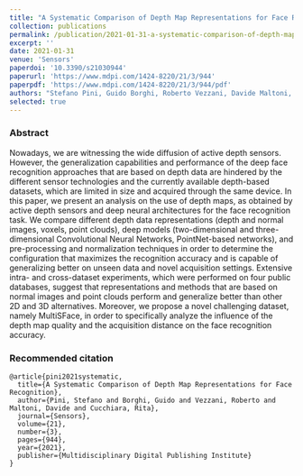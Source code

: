 ```yaml
---
title: "A Systematic Comparison of Depth Map Representations for Face Recognition"
collection: publications
permalink: /publication/2021-01-31-a-systematic-comparison-of-depth-map-representations-for-face-recognition
excerpt: ''
date: 2021-01-31
venue: 'Sensors'
paperdoi: '10.3390/s21030944'
paperurl: 'https://www.mdpi.com/1424-8220/21/3/944'
paperpdf: 'https://www.mdpi.com/1424-8220/21/3/944/pdf'
authors: "Stefano Pini, Guido Borghi, Roberto Vezzani, Davide Maltoni, Rita Cucchiara"
selected: true
---
```

### Abstract
Nowadays, we are witnessing the wide diffusion of active depth sensors. However, the generalization capabilities and 
performance of the deep face recognition approaches that are based on depth data are hindered by the different sensor 
technologies and the currently available depth-based datasets, which are limited in size and acquired through the same 
device. In this paper, we present an analysis on the use of depth maps, as obtained by active depth sensors and deep 
neural architectures for the face recognition task. We compare different depth data representations (depth and normal 
images, voxels, point clouds), deep models (two-dimensional and three-dimensional Convolutional Neural Networks, 
PointNet-based networks), and pre-processing and normalization techniques in order to determine the configuration that 
maximizes the recognition accuracy and is capable of generalizing better on unseen data and novel acquisition settings. 
Extensive intra- and cross-dataset experiments, which were performed on four public databases, suggest that 
representations and methods that are based on normal images and point clouds perform and generalize better than other 
2D and 3D alternatives. Moreover, we propose a novel challenging dataset, namely MultiSFace, in order to specifically 
analyze the influence of the depth map quality and the acquisition distance on the face recognition accuracy.

### Recommended citation
```
@article{pini2021systematic,
  title={A Systematic Comparison of Depth Map Representations for Face Recognition},
  author={Pini, Stefano and Borghi, Guido and Vezzani, Roberto and Maltoni, Davide and Cucchiara, Rita},
  journal={Sensors},
  volume={21},
  number={3},
  pages={944},
  year={2021},
  publisher={Multidisciplinary Digital Publishing Institute}
}
```
